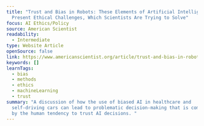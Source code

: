 ```yaml
---
title: "Trust and Bias in Robots: These Elements of Artificial Intelligence
  Present Ethical Challenges, Which Scientists Are Trying to Solve"
focus: AI Ethics/Policy
source: American Scientist
readability:
  - Intermediate
type: Website Article
openSource: false
link: https://www.americanscientist.org/article/trust-and-bias-in-robots
keywords: []
learnTags:
  - bias
  - methods
  - ethics
  - machineLearning
  - trust
summary: "A discussion of how the use of biased AI in healthcare and
  self-driving cars can lead to problematic decision-making that is compounded
  by the human tendency to trust AI decisions. "
---
```

